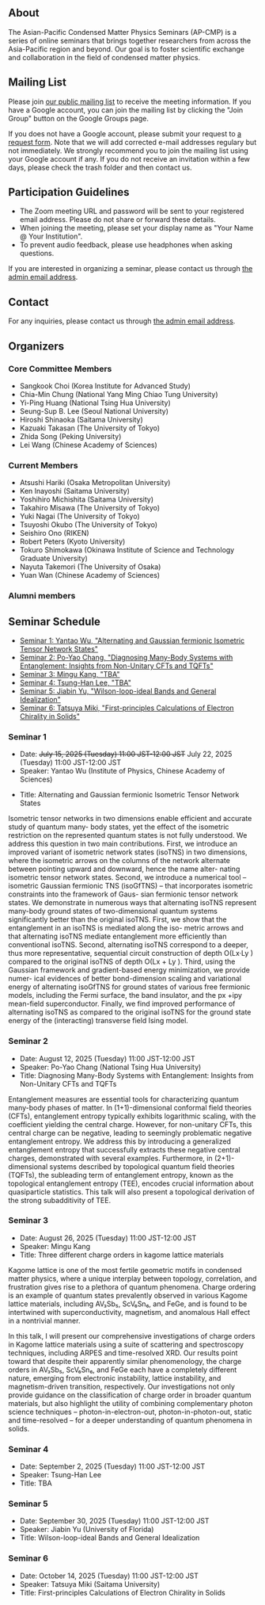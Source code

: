 ## About

The Asian-Pacific Condensed Matter Physics Seminars (AP-CMP) is a series of online seminars that brings together researchers from across the Asia-Pacific region and beyond. Our goal is to foster scientific exchange and collaboration in the field of condensed matter physics.

## Mailing List
Please join [our public mailing list](https://groups.google.com/g/apcmpseminar_public/) to receive the meeting information.
If you have a Google account, you can join the mailing list by clicking the "Join Group" button on the Google Groups page.

If you does not have a Google account, please submit your request to [a request form](https://forms.gle/vXqGaJDk1SyiyqZn6).
Note that we will add corrected e-mail addresses regulary but not immediately.
We strongly recommend you to join the mailing list using your Google account if any.
If you do not receive an invitation within a few days, please check the trash folder and then contact us.

## Participation Guidelines

* The Zoom meeting URL and password will be sent to your registered email address. Please do not share or forward these details.
* When joining the meeting, please set your display name as "Your Name @ Your Institution".
* To prevent audio feedback, please use headphones when asking questions.


If you are interested in organizing a seminar, please contact us through [the admin email address](mailto:mapcmpseminar_admin@googlegroups.com).

## Contact

For any inquiries, please contact us through [the admin email address](mailto:mapcmpseminar_admin@googlegroups.com).


## Organizers
### Core Committee Members
- Sangkook Choi (Korea Institute for Advanced Study)
- Chia-Min Chung (National Yang Ming Chiao Tung University)
- Yi-Ping Huang (National Tsing Hua University)
- Seung-Sup B. Lee (Seoul National University)
- Hiroshi Shinaoka (Saitama University)
- Kazuaki Takasan (The University of Tokyo)
- Zhida Song (Peking University)
- Lei Wang (Chinese Academy of Sciences)

### Current Members
- Atsushi Hariki (Osaka Metropolitan University)
- Ken Inayoshi (Saitama University)
- Yoshihiro Michishita (Saitama University)
- Takahiro Misawa (The University of Tokyo)
- Yuki Nagai (The University of Tokyo)
- Tsuyoshi Okubo (The University of Tokyo)
- Seishiro Ono (RIKEN)
- Robert Peters (Kyoto University)
- Tokuro Shimokawa (Okinawa Institute of Science and Technology Graduate University)
- Nayuta Takemori (The University of Osaka)
- Yuan Wan (Chinese Academy of Sciences)

### Alumni members

## Seminar Schedule

- [Seminar 1: Yantao Wu, "Alternating and Gaussian fermionic Isometric Tensor Network States"](#seminar-1)
- [Seminar 2: Po-Yao Chang, "Diagnosing Many-Body Systems with Entanglement: Insights from Non-Unitary CFTs and TQFTs"](#seminar-2)
- [Seminar 3: Mingu Kang, "TBA"](#seminar-3)
- [Seminar 4: Tsung-Han Lee, "TBA"](#seminar-4)
- [Seminar 5: Jiabin Yu, "Wilson-loop-ideal Bands and General Idealization"](#seminar-5)
- [Seminar 6: Tatsuya Miki, "First-principles Calculations of Electron Chirality in Solids"](#seminar-6)

### Seminar 1
* Date: ~~July 15, 2025 (Tuesday) 11:00 JST-12:00 JST~~ July 22, 2025 (Tuesday) 11:00 JST-12:00 JST 
* Speaker: Yantao Wu (Institute of Physics, Chinese Academy of Sciences)<br>
<!-- * Bio: Yantao Wu is an associate professor at the Instittute of Physics in the Chinese Academy of Sciences. He obtained a B.S. in physics from Harvey Mudd College, and a PhD in physics from Princeton University. He was trained as a postdoc in UC Berkeley and RIKEN. He is broadly interested in the computational aspect of statistical physics, tensor networks, and quantum information. -->

* Title: Alternating and Gaussian fermionic Isometric Tensor Network States

Isometric tensor networks in two dimensions enable efficient and accurate study of quantum many-
body states, yet the effect of the isometric restriction on the represented quantum states is not fully
understood. We address this question in two main contributions. First, we introduce an improved
variant of isometric network states (isoTNS) in two dimensions, where the isometric arrows on the
columns of the network alternate between pointing upward and downward, hence the name alter-
nating isometric tensor network states. Second, we introduce a numerical tool – isometric Gaussian
fermionic TNS (isoGfTNS) – that incorporates isometric constraints into the framework of Gaus-
sian fermionic tensor network states. We demonstrate in numerous ways that alternating isoTNS
represent many-body ground states of two-dimensional quantum systems significantly better than
the original isoTNS. First, we show that the entanglement in an isoTNS is mediated along the iso-
metric arrows and that alternating isoTNS mediate entanglement more efficiently than conventional
isoTNS. Second, alternating isoTNS correspond to a deeper, thus more representative, sequential
circuit construction of depth O(Lx·Ly ) compared to the original isoTNS of depth O(Lx + Ly ).
Third, using the Gaussian framework and gradient-based energy minimization, we provide numer-
ical evidences of better bond-dimension scaling and variational energy of alternating isoGfTNS for
ground states of various free fermionic models, including the Fermi surface, the band insulator, and
the px +ipy mean-field superconductor. Finally, we find improved performance of alternating isoTNS
as compared to the original isoTNS for the ground state energy of the (interacting) transverse field
Ising model.

### Seminar 2
* Date: August 12, 2025 (Tuesday) 11:00 JST-12:00 JST
* Speaker: Po-Yao Chang (National Tsing Hua University)
* Title: Diagnosing Many-Body Systems with Entanglement: Insights from Non-Unitary CFTs and TQFTs

Entanglement measures are essential tools for characterizing quantum many-body phases of matter. In (1+1)-dimensional conformal field theories (CFTs), entanglement entropy typically exhibits logarithmic scaling, with the coefficient yielding the central charge. However, for non-unitary CFTs, this central charge can be negative, leading to seemingly problematic negative entanglement entropy. We address this by introducing a generalized entanglement entropy that successfully extracts these negative central charges, demonstrated with several examples. Furthermore, in (2+1)-dimensional systems described by topological quantum field theories (TQFTs), the subleading term of entanglement entropy, known as the topological entanglement entropy (TEE), encodes crucial information about quasiparticle statistics. This talk will also present a topological derivation of the strong subadditivity of TEE.

### Seminar 3
* Date: August 26, 2025 (Tuesday) 11:00 JST-12:00 JST
* Speaker: Mingu Kang
* Title: Three different charge orders in kagome lattice materials

Kagome lattice is one of the most fertile geometric motifs in condensed matter physics, where a unique interplay between topology, correlation, and frustration gives rise to a plethora of quantum phenomena. Charge ordering is an example of quantum states prevalently observed in various Kagome lattice materials, including AV&#8323;Sb&#8325;, ScV&#8326;Sn&#8326;, and FeGe, and is found to be intertwined with superconductivity, magnetism, and anomalous Hall effect in a nontrivial manner.

In this talk, I will present our comprehensive investigations of charge orders in Kagome lattice materials using a suite of scattering and spectroscopy techniques, including ARPES and time-resolved XRD. Our results point toward that despite their apparently similar phenomenology, the charge orders in AV&#8323;Sb&#8325;, ScV&#8326;Sn&#8326;, and FeGe each have a completely different nature, emerging from electronic instability, lattice instability, and magnetism-driven transition, respectively. Our investigations not only provide guidance on the classification of charge order in broader quantum materials, but also highlight the utility of combining complementary photon science techniques – photon-in-electron-out, photon-in-photon-out, static and time-resolved – for a deeper understanding of quantum phenomena in solids.

### Seminar 4
* Date: September 2, 2025 (Tuesday) 11:00 JST-12:00 JST
* Speaker: Tsung-Han Lee
* Title: TBA

### Seminar 5
* Date: September 30, 2025 (Tuesday) 11:00 JST-12:00 JST
* Speaker: Jiabin Yu (University of Florida)
* Title: Wilson-loop-ideal Bands and General Idealization

### Seminar 6
* Date: October 14, 2025 (Tuesday) 11:00 JST-12:00 JST
* Speaker: Tatsuya Miki (Saitama University)
* Title: First-principles Calculations of Electron Chirality in Solids
